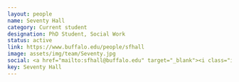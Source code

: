 ```yaml
---
layout: people
name: Seventy Hall
category: Current student
designation: PhD Student, Social Work
status: active
link: https://www.buffalo.edu/people/sfhall
image: assets/img/team/Seventy.jpg
social: <a href="mailto:sfhall@buffalo.edu" target="_blank"><i class="icofont-email"></i></a>
key: Seventy Hall
---
```


